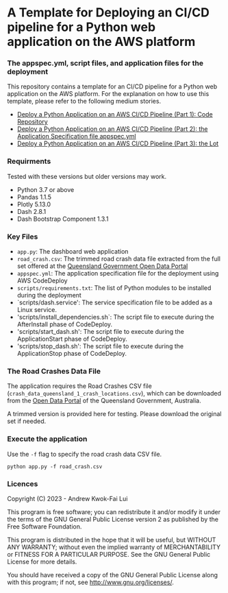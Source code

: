 # A Template for Deploying an CI/CD pipeline for a Python web application on the AWS platform
### The appspec.yml, script files, and application files for the deployment
 
This repository contains a template for an CI/CD pipeline for a Python web application on the AWS platform. For the explanation on how to use this template, please refer to the following medium stories.

* [Deploy a Python Application on an AWS CI/CD Pipeline (Part 1): Code Repository](https://medium.com/@andrewlui_60044/deploy-a-python-application-on-a-aws-ci-cd-pipeline-part-1-code-repository-1090ff888eaa)
* [Deploy a Python Application on an AWS CI/CD Pipeline (Part 2): the Application Specification file appspec.yml](https://medium.com/@andrewlui_60044/deploy-a-python-application-on-a-aws-ci-cd-pipeline-part-2-the-application-specification-file-5e3472002be4)
* [Deploy a Python Application on an AWS CI/CD Pipeline (Part 3): the Lot](https://medium.com/@andrewlui_60044/deploy-a-python-application-on-a-aws-ci-cd-pipeline-part-3-the-lot-1849af55db23)

### Requirments
Tested with these versions but older versions may work.
- Python 3.7 or above
- Pandas 1.1.5
- Plotly 5.13.0
- Dash 2.8.1
- Dash Bootstrap Component 1.3.1

### Key Files
- `app.py`: The dashboard web application
- `road_crash.csv`: The trimmed road crash data file extracted from the full set offered at the [Queensland Government Open Data Portal](https://www.data.qld.gov.au/dataset/crash-data-from-queensland-roads/resource/e88943c0-5968-4972-a15f-38e120d72ec0)
- `appspec.yml`: The application specification file for the deployment using AWS CodeDeploy
- `scripts/requirements.txt`: The list of Python modules to be installed during the deployment
- `scripts/dash.service': The service specification file to be added as a Linux service.
- 'scripts/install_dependencies.sh`: The script file to execute during the AfterInstall phase of CodeDeploy.
- 'scripts/start_dash.sh': The script file to execute during the ApplicationStart phase of CodeDeploy.
- 'scripts/stop_dash.sh': The script file to execute during the ApplicationStop phase of CodeDeploy.

### The Road Crashes Data File
The application requires the Road Crashes CSV file (`crash_data_queensland_1_crash_locations.csv`), which can be downloaded from the [Open Data Portal](https://www.data.qld.gov.au/dataset/crash-data-from-queensland-roads/resource/e88943c0-5968-4972-a15f-38e120d72ec0) of the Queensland Government, Australia. 

A trimmed version is provided here for testing. Please download the original set if needed.

### Execute the application

Use the `-f` flag to specify the road crash data CSV file.

```
python app.py -f road_crash.csv
```

### Licences

Copyright (C) 2023 - Andrew Kwok-Fai Lui

This program is free software; you can redistribute it and/or modify it under the terms of the GNU General Public License version 2 as published by the Free Software Foundation.

This program is distributed in the hope that it will be useful, but WITHOUT ANY WARRANTY; without even the implied warranty of MERCHANTABILITY or FITNESS FOR A PARTICULAR PURPOSE.  See the GNU General Public License for more details.

You should have received a copy of the GNU General Public License along with this program; if not, see http://www.gnu.org/licenses/.
